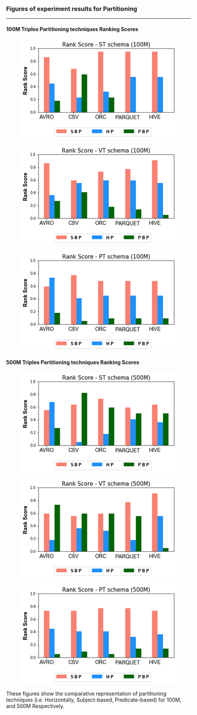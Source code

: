 ### Figures of experiment results for Partitioning
---

#### 100M Triples Partitioning techniques Ranking Scores


<p align="center"> <img src="figures/DistributedExperiments/partitioningRankingScores/100M/Partitioning_100M_ST.png" alt="spark" ></p>
<p align="center"> <img src="figures/DistributedExperiments/partitioningRankingScores/100M/Partitioning_100M_VT.png" alt="spark" ></p>
<p align="center"> <img src="figures/DistributedExperiments/partitioningRankingScores/100M/Partitioning_100M_PT.png" alt="spark" ></p>


#### 500M Triples Partitioning techniques Ranking Scores


<p align="center"> <img src="figures/DistributedExperiments/partitioningRankingScores/500M/Partitioning_500M_ST.png" alt="spark" ></p>
<p align="center"> <img src="figures/DistributedExperiments/partitioningRankingScores/500M/Partitioning_500M_VT.png" alt="spark" ></p>
<p align="center"> <img src="figures/DistributedExperiments/partitioningRankingScores/500M/Partitioning_500M_PT.png" alt="spark" ></p>


 
These figures show the comparative representation of partitioning techniques (i.e. Horizontally, Subject-based, Predicate-based) for 100M, and 500M Respectively.
